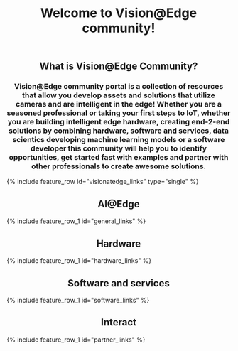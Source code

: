 ﻿---
layout: splash
permalink: /
title:
header:
  overlay_color: ""
  overlay_image: /assets/images/MAIN_overlay.png
  image: /assets/images/MAIN_camera.png
  actions:
    - label: "Get started"
      url: ""
    - label: "Join the community"
      url: "https://techcommunity.microsoft.com/t5/IoT-Devices/bd-p/HardwareEngineering"
title: Welcome to Vision@Edge community!
excerpt:
  Welcome to Vision@Edge community!
  A community that pulls together hardware and software assests required to create smart camera solutions that can run machine learning in the device.

visionatedge_links:
  class: "light-gray"

general:
  content:
    - title: AI@Edge
general_links:
  content:
    - image_path: assets/images/MAIN_aiatedge.png
      alt: ""
      title: "What is AI@Edge?"
      excerpt: "What is the difference between traditional IoT device and intelligent edge"
      btn_label: " "
      url: "/docs/aiatedge/"
    - image_path: assets/images/MAIN_light_heavy.PNG
      alt: ""
      title: "Light Edge vs. Heavy Edge"
      excerpt: "Read about the options for implementation intelligent edge solution"
      btn_label: " "
      url: "/docs/light_vs_heavy/"
    - image_path: assets/images/MAIN_hw_acceleration.png
      alt: ""
      title: "HW Acceleration"
      excerpt: "The most common hardware acceleration options for edge computing"
      btn_label: " "
      url: "/docs/hw_acceleration/"

hardware:
  content:
    - title: Vision@Edge Hardware
hardware_links:
  content:
    - image_path: assets/images/MAIN_build_hardware.png
      alt: ""
      title: "Build hardware"
      excerpt: "Find resources and best practices for building intelligent edge capable hardware. See options for SOCs, Operating Systems and learn about Certifying your devices for Azure"
      btn_label: " "
      url: "/docs/buildhardware/"
    - image_path: /assets/images/MAIN_find_hardware.png
      alt: ""
      title: "Find hardware"
      excerpt: "Find hardware that fits to your solution. See the portfolio of intelligent edge cameras and intelligent gateways. See the showcased devices and find code examples to get started in minutes"
      btn_label: " "
      url: "/docs/hardwarelist/"
    - image_path: /assets/images/MAIN_devkits.png
      alt: ""
      title: "Developer Kits"
      excerpt: "Want to get a quick start for your camera project or do a proof of concept? Find developer kits that can be used as a target devices for testing your machine learning model and learn about the Azure IoT services"
      btn_label: " "
      url: "/docs/devkits/"
software:
  content:
    - title: Vision@Edge Software
    - excerpt: test writing here
software_links:
  content:
    - image_path: assets/images/MAIN_ai2.png
      alt: ""
      title: "Machine learning for Vision"
      excerpt: Machine learning models for Vision. Edge devices are capable of running machine learning models in a device itself resulting to faster inferencing times. Learn about machine learning models for Vision, frameworks supported by different devices and tools for training models
      btn_label: " "
      url: "/docs/visionai/"
    - image_path: /assets/images/MAIN_Azure_resources.png
      alt: ""
      title: "Azure IoT Edge"
      excerpt: "Run containerized cloud services in a device for faster turnaround time, offline capabilities and funnel the data that eventually gets sent to the cloud. IoT Edge enables running several services that are typically run in cloud also in an edge device"
      btn_label: " "
      url: "/docs/azureresources/"
    - image_path: /assets/images/MAIN_find_assets.png
      alt: ""
      title: "Find assests"
      excerpt: "Find existing IoT Edge modules from Azure Marketplace, Vision AI models from community channels and other SW assets"
      btn_label: " "
      url: "/docs/findassests/"
interact:
  content:
    - title: Become part of the community
partner_links:
  content:
    - image_path: assets/images/MAIN_community.png
      alt: ""
      title: "Join Vision@Edge community"
      excerpt: Join Microsoft's Internet of Things community. Hear the latest solution and services news from Azure and Windows IoT, share your thoughts, get help by asking questions and help others
      btn_label: " "
      url: "https://techcommunity.microsoft.com/t5/Internet-of-Things-IoT/ct-p/IoT"
    - image_path: /assets/images/MAIN_matchmake.png
      alt: ""
      title: "Find partners"
      excerpt: "Intelligent Edge value chain can be a long one consisting of a hardware manufacturer, solution integration and several SW providers. Find the most suitable partners for your specific needs"
      btn_label: " "
      url: "/docs/matchmake/"
    - image_path: /assets/images/MAIN_tutorials.png
      alt: ""
      title: "Tutorials and labs"
      excerpt: "Get started quickly by following easy to use tutorials and labs."
      btn_label: " "
      url: "/docs/tutorials/"
---
<div class="white">
<div class="feature__wrapper">
  <h2 style="text-align: center;" font-size="1.25em" class="landing-page-videos-title">What is Vision@Edge Community?</h2>
  <h3 style="text-align: center;" class="landing-page-videos-title">Vision@Edge community portal is a collection of resources that allow you develop assets and solutions that utilize cameras and are intelligent in the edge!
  Whether you are a seasoned professional or taking your first steps to IoT, whether you are building intelligent edge hardware, creating end-2-end solutions by combining hardware, software and services, data scientics developing machine learning models or a software developer this community will help you to identify opportunities, get started fast with examples and partner with other professionals to create awesome solutions.</h3>
  <div class="landing-page-videos">
{% include feature_row id="visionatedge_links" type="single" %}
</div>
</div>
<div class="light-gray">
<div class="feature__wrapper">
    <h2 style="text-align: center;" class="landing-page-videos-title">AI@Edge</h2>
    <div class="landing-page-videos">
{% include feature_row_1 id="general_links" %}
    </div>
</div>
</div>
<div class="white">
<div class="feature__wrapper">
    <h2 style="text-align: center;" class="landing-page-videos-title">Hardware</h2>
    <div class="landing-page-videos">
{% include feature_row_1 id="hardware_links" %}
  </div>
</div>
</div>
<div class="light-gray">
<div class="feature__wrapper">
    <h2 style="text-align: center;" class="landing-page-videos-title">Software and services</h2>
  <div class="landing-page-videos">
{% include feature_row_1 id="software_links" %}
  </div>
</div>
</div>
<div class="white">
<div class="feature__wrapper">
    <h2 style="text-align: center;" class="landing-page-videos-title">Interact</h2>
  <div class="landing-page-videos">
{% include feature_row_1 id="partner_links" %}
  </div>
</div>
</div>

